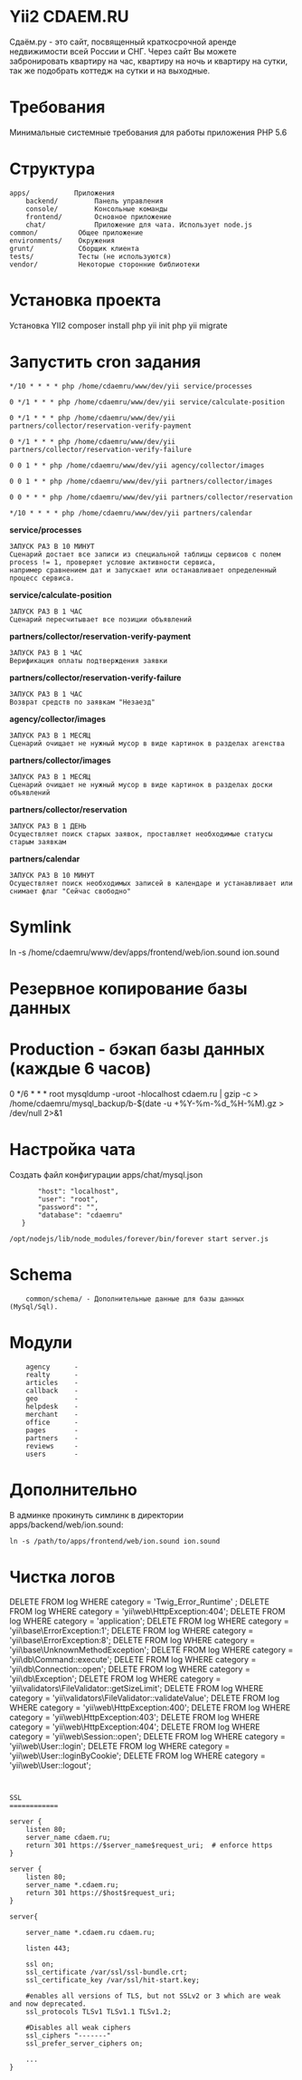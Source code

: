 Yii2 CDAEM.RU
=============

Сдаём.ру - это сайт, посвященный краткосрочной аренде недвижимости всей России и СНГ. 
Через сайт Вы можете забронировать квартиру на час, квартиру на ночь и квартиру на сутки, 
так же подобрать коттедж на сутки и на выходные.


Требования
=========
Минимальные системные требования для работы приложения PHP 5.6


Структура
=========
```
apps/           Приложения
    backend/         Панель управления
    console/         Консольные команды
    frontend/        Основное приложение
    chat/            Приложение для чата. Использует node.js
common/          Общее приложение
environments/    Окружения
grunt/           Сборщик клиента
tests/           Тесты (не используются)
vendor/          Некоторые сторонние библиотеки
```


Установка проекта
=================

Установка YII2
composer install
php yii init 
php yii migrate

# Запустить cron задания

```
*/10 * * * * php /home/cdaemru/www/dev/yii service/processes
```

```
0 */1 * * * php /home/cdaemru/www/dev/yii service/calculate-position
```

```
0 */1 * * * php /home/cdaemru/www/dev/yii partners/collector/reservation-verify-payment
```

```
0 */1 * * * php /home/cdaemru/www/dev/yii partners/collector/reservation-verify-failure
```

```
0 0 1 * * php /home/cdaemru/www/dev/yii agency/collector/images
```

```
0 0 1 * * php /home/cdaemru/www/dev/yii partners/collector/images
```

```
0 0 * * * php /home/cdaemru/www/dev/yii partners/collector/reservation
```

```
*/10 * * * * php /home/cdaemru/www/dev/yii partners/calendar
```


**service/processes**

    ЗАПУСК РАЗ В 10 МИНУТ
    Сценарий достает все записи из специальной таблицы сервисов c полем process != 1, проверяет условие активности сервиса,
    например сравнением дат и запускает или останавливает определенный процесс сервиса.

**service/calculate-position**

    ЗАПУСК РАЗ В 1 ЧАС
    Сценарий пересчитывает все позиции объявлений

**partners/collector/reservation-verify-payment**

    ЗАПУСК РАЗ В 1 ЧАС
    Верификация оплаты подтверждения заявки

**partners/collector/reservation-verify-failure**

    ЗАПУСК РАЗ В 1 ЧАС
    Возврат средств по заявкам "Незаезд"

**agency/collector/images**

    ЗАПУСК РАЗ В 1 МЕСЯЦ
    Сценарий очищает не нужный мусор в виде картинок в разделах агенства

**partners/collector/images**

    ЗАПУСК РАЗ В 1 МЕСЯЦ
    Сценарий очищает не нужный мусор в виде картинок в разделах доски объявлений

**partners/collector/reservation**

    ЗАПУСК РАЗ В 1 ДЕНЬ
    Осуществляет поиск старых заявок, проставляет необходимые статусы старым заявкам

**partners/calendar**

    ЗАПУСК РАЗ В 10 МИНУТ
    Осуществляет поиск необходимых записей в календаре и устанавливает или снимает флаг "Сейчас свободно"



# Symlink
ln -s /home/cdaemru/www/dev/apps/frontend/web/ion.sound ion.sound



# Резервное копирование базы данных
# Production - бэкап базы данных (каждые 6 часов)
0 */6 * * * root mysqldump -uroot -hlocalhost cdaem.ru  | gzip -c > /home/cdaemru/mysql_backup/b-$(date -u +\%Y-\%m-\%d_\%H-\%M).gz > /dev/null 2>&1





Настройка чата
==============

Создать файл конфигурации apps/chat/mysql.json

```{
       "host": "localhost",
       "user": "root",
       "password": "",
       "database": "cdaemru"
   }
```

```
/opt/nodejs/lib/node_modules/forever/bin/forever start server.js
```



Schema
======
```
    common/schema/ - Дополнительные данные для базы данных (MySql/Sql).
```


Модули
======

```
    agency      - 
    realty      -
    articles    - 
    callback    - 
    geo         - 
    helpdesk    - 
    merchant    - 
    office      - 
    pages       - 
    partners    - 
    reviews     - 
    users       - 
```


Дополнительно
=============
В админке прокинуть симлинк в директории apps/backend/web/ion.sound:
```
ln -s /path/to/apps/frontend/web/ion.sound ion.sound
```


Чистка логов
============
DELETE FROM log WHERE category = 'Twig_Error_Runtime' ;
DELETE FROM log WHERE category = 'yii\\web\\HttpException:404';
DELETE FROM log WHERE category = 'application';
DELETE FROM log WHERE category = 'yii\\base\\ErrorException:1';
DELETE FROM log WHERE category = 'yii\\base\\ErrorException:8';
DELETE FROM log WHERE category = 'yii\\base\\UnknownMethodException';
DELETE FROM log WHERE category = 'yii\\db\\Command::execute';
DELETE FROM log WHERE category = 'yii\\db\\Connection::open';
DELETE FROM log WHERE category = 'yii\\db\\Exception';
DELETE FROM log WHERE category = 'yii\\validators\\FileValidator::getSizeLimit';
DELETE FROM log WHERE category = 'yii\\validators\\FileValidator::validateValue';
DELETE FROM log WHERE category = 'yii\\web\\HttpException:400';
DELETE FROM log WHERE category = 'yii\\web\\HttpException:403';
DELETE FROM log WHERE category = 'yii\\web\\HttpException:404';
DELETE FROM log WHERE category = 'yii\\web\\Session::open';
DELETE FROM log WHERE category = 'yii\\web\\User::login';
DELETE FROM log WHERE category = 'yii\\web\\User::loginByCookie';
DELETE FROM log WHERE category = 'yii\\web\\User::logout';
```


SSL
============

server {
    listen 80;
    server_name cdaem.ru;
    return 301 https://$server_name$request_uri;  # enforce https
}

server {
    listen 80;
    server_name *.cdaem.ru;
    return 301 https://$host$request_uri;
}

server{

    server_name *.cdaem.ru cdaem.ru;

    listen 443;

    ssl on;
    ssl_certificate /var/ssl/ssl-bundle.crt;
    ssl_certificate_key /var/ssl/hit-start.key;

    #enables all versions of TLS, but not SSLv2 or 3 which are weak and now deprecated.
    ssl_protocols TLSv1 TLSv1.1 TLSv1.2;

    #Disables all weak ciphers
    ssl_ciphers "-------"
    ssl_prefer_server_ciphers on;

    ...
}